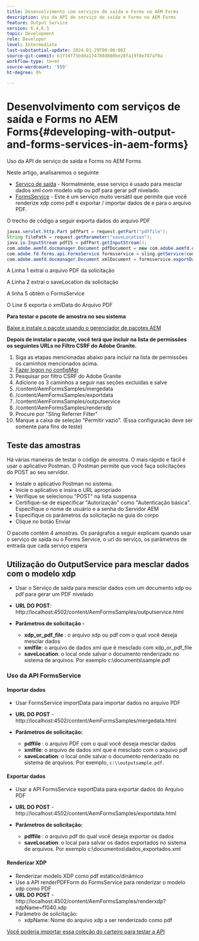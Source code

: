 ```yaml
---
title: Desenvolvimento com serviços de saída e Forms no AEM Forms
description: Uso da API de serviço de saída e Forms no AEM Forms
feature: Output Service
version: 6.4,6.5
topic: Development
role: Developer
level: Intermediate
last-substantial-update: 2024-01-29T00:00:00Z
source-git-commit: b1734f75bdda174788d880be28fa19f8e787af0a
workflow-type: tm+mt
source-wordcount: '559'
ht-degree: 0%

---
```


# Desenvolvimento com serviços de saída e Forms no AEM Forms{#developing-with-output-and-forms-services-in-aem-forms}

Uso da API de serviço de saída e Forms no AEM Forms

Neste artigo, analisaremos o seguinte

* [Serviço de saída](https://developer.adobe.com/experience-manager/reference-materials/6-5/forms/javadocs/index.html?com/adobe/fd/output/api/OutputService.html) - Normalmente, esse serviço é usado para mesclar dados xml com modelo xdp ou pdf para gerar pdf nivelado.
* [FormsService](https://developer.adobe.com/experience-manager/reference-materials/6-5/forms/javadocs/com/adobe/fd/forms/api/FormsService.html) - Este é um serviço muito versátil que permite que você renderize xdp como pdf e exportar / importar dados de e para o arquivo PDF.


O trecho de código a seguir exporta dados do arquivo PDF

```java
javax.servlet.http.Part pdfPart = request.getPart("pdffile");
String filePath = request.getParameter("saveLocation");
java.io.InputStream pdfIS = pdfPart.getInputStream();
com.adobe.aemfd.docmanager.Document pdfDocument = new com.adobe.aemfd.docmanager.Document(pdfIS);
com.adobe.fd.forms.api.FormsService formsservice = sling.getService(com.adobe.fd.forms.api.FormsService.class);
com.adobe.aemfd.docmanager.Document xmlDocument = formsservice.exportData(pdfDocument,com.adobe.fd.forms.api.DataFormat.Auto);
```

A Linha 1 extrai o arquivo PDF da solicitação

A Linha 2 extrai o saveLocation da solicitação

A linha 5 obtém o FormsService

O Line 6 exporta o xmlData do Arquivo PDF

**Para testar o pacote de amostra no seu sistema**

[Baixe e instale o pacote usando o gerenciador de pacotes AEM](assets/using-output-and-form-service-api.zip)




**Depois de instalar o pacote, você terá que incluir na lista de permissões os seguintes URLs no Filtro CSRF do Adobe Granite.**

1. Siga as etapas mencionadas abaixo para incluir na lista de permissões os caminhos mencionados acima.
1. [Fazer logon no configMgr](http://localhost:4502/system/console/configMgr)
1. Pesquisar por filtro CSRF do Adobe Granite
1. Adicione os 3 caminhos a seguir nas seções excluídas e salve
1. /content/AemFormsSamples/mergedata
1. /content/AemFormsSamples/exportdata
1. /content/AemFormsSamples/outputservice
1. /content/AemFormsSamples/renderxdp
1. Procure por &quot;Sling Referrer Filter&quot;
1. Marque a caixa de seleção &quot;Permitir vazio&quot;. (Essa configuração deve ser somente para fins de teste)

## Teste das amostras

Há várias maneiras de testar o código de amostra. O mais rápido e fácil é usar o aplicativo Postman. O Postman permite que você faça solicitações do POST ao seu servidor.

* Instale o aplicativo Postman no sistema.
* Inicie o aplicativo e insira o URL apropriado
* Verifique se selecionou &quot;POST&quot; na lista suspensa
* Certifique-se de especificar &quot;Autorização&quot; como &quot;Autenticação básica&quot;. Especifique o nome de usuário e a senha do Servidor AEM
* Especifique os parâmetros da solicitação na guia do corpo
* Clique no botão Enviar

O pacote contém 4 amostras. Os parágrafos a seguir explicam quando usar o serviço de saída ou o Forms Service, o url do serviço, os parâmetros de entrada que cada serviço espera

## Utilização do OutputService para mesclar dados com o modelo xdp

* Usar o Serviço de saída para mesclar dados com um documento xdp ou pdf para gerar um PDF nivelado
* **URL DO POST**: http://localhost:4502/content/AemFormsSamples/outputservice.html
* **Parâmetros de solicitação -**

   * **xdp_or_pdf_file** : o arquivo xdp ou pdf com o qual você deseja mesclar dados
   * **xmlfile**: o arquivo de dados xml que é mesclado com xdp_or_pdf_file
   * **saveLocation**: o local onde salvar o documento renderizado no sistema de arquivos. Por exemplo c:\\documents\\sample.pdf

### Uso da API FormsService

#### Importar dados

* Usar FormsService importData para importar dados no arquivo PDF
* **URL DO POST** - http://localhost:4502/content/AemFormsSamples/mergedata.html

* **Parâmetros de solicitação:**

   * **pdffile** : o arquivo PDF com o qual você deseja mesclar dados
   * **xmlfile**: o arquivo de dados xml que é mesclado com o arquivo pdf
   * **saveLocation**: o local onde salvar o documento renderizado no sistema de arquivos. Por exemplo, `c:\\outputsample.pdf`.

#### Exportar dados

* Usar a API FormsService exportData para exportar dados do Arquivo PDF
* **URL DO POST** - http://localhost:4502/content/AemFormsSamples/exportdata.html
* **Parâmetros de solicitação:**

   * **pdffile** : o arquivo pdf do qual você deseja exportar os dados
   * **saveLocation**: o local para salvar os dados exportados no sistema de arquivos. Por exemplo c:\\documentos\\dados_exportados.xml

#### Renderizar XDP

* Renderizar modelo XDP como pdf estático/dinâmico
* Use a API renderPDFForm do FormsService para renderizar o modelo xdp como PDF
* **URL DO POST** - http://localhost:4502/content/AemFormsSamples/renderxdp?xdpName=f1040.xdp
* Parâmetro de solicitação:
   * xdpName: Nome do arquivo xdp a ser renderizado como pdf

[Você poderia importar essa coleção do carteiro para testar a API](assets/UsingDocumentServicesInAEMForms.postman_collection.json)
